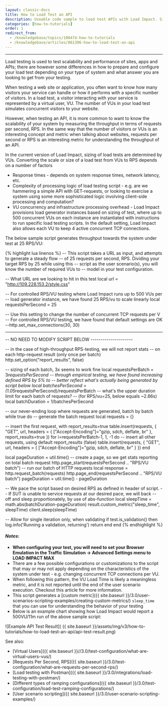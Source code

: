 ```yaml
---
layout: classic-docs
title: How to Load Test an API
description: Useable code sample to load test APIs with Load Impact. Simply put your endpoint in.  This will make 25 rps per VU until the test is over.
categories: [how-to-tutorials]
order: 1
redirect_from:
  - /knowledgebase/topics/108474-how-to-tutorials
  - /knowledgebase/articles/861396-how-to-load-test-an-api
---
```


***

Load testing is used to test scalability and performance of sites, apps and APIs; there are however some differences in how to prepare and configure your load test depending on your type of system and what answer you are looking to get from your testing.

When testing a web site or application, you often want to know how many visitors your service can handle or how it performs with a specific number of visitors. In a load test, a visitor interacting with your service is represented by a virtual user, VU. The number of VUs in your load test simulates concurrent visitors to your website.

However, when testing an API, it is more common to want to know the scalability of your system by measuring the throughput in terms of requests per second, RPS. In the same way that the number of visitors or VUs is an interesting concept and metric when talking about websites, requests per second or RPS is an interesting metric for understanding the throughput of an API.

In the current version of Load Impact, sizing of load tests are determined by VUs. Converting the scale or size of a load test from VUs to RPS depends on a number of factors

- Response times - depends on system response times, network latency, etc.
- Complexity of processing logic of load testing script - e.g. are we hammering a simple API with GET-requests, or looking to exercise a system using some more sophisticated logic involving client-side processing and computation?
- VU concurrency and infrastructure processing overhead - Load Impact provisions load generator instances based on sizing of test, where up to 500 concurrent VUs on each instance are instantiated with instructions to run specific load testing scripts. In the default setting, Load Impact also allows each VU to keep 4 active concurrent TCP connections.

The below sample script generates throughput towards the system under test at 25 RPS/VU:

{% highlight lua linenos %}
-- This script takes a URL as input, and attempts to generate a steady flow
-- of 25 requests per second, RPS. Dividing your target RPS by 25 while using this
-- script as the user scenario(s), you will know the number of required VUs to
-- model in your test configuration.

-- What URL are we looking to hit in this test
local url = "http://109.228.153.2/style.css"

-- For controlled RPS/VU testing where Load Impact runs up to 500 VUs per
-- load generator instance, we have found 25 RPS/vu to scale linearly
local requestsPerSecond = 25

-- Use this setting to change the number of concurrent TCP requests per V
-- For controlled RPS/VU testing, we have found that default settings are OK
--http.set_max_connections(30, 30)

-------------------------------------------------------
-- NO NEED TO MODIFY SCRIPT BELOW ---------------------

-- in the case of high-throughput RPS-testing, we will not report stats
-- on each http-request result (only once per batch)
http.set_option("report_results", false)

-- sizing of each batch, 3x seems to work fine
local requestsPerBatch = 3*requestsPerSecond
-- through empirical testing, we have found increasing defined RPS by 5% to
-- better reflect what's actually being generated by script below
local batchesPerSecond = (1.05*requestsPerSecond)/requestsPerBatch
-- what's the upper duration limit for each batch of requests?
-- (for RPS/vu=25, below equals ~2.86s)
local batchDuration = 1/batchesPerSecond

-- our never-ending loop where requests are generated, batch by batch
while true do
  -- generate the batch request
  local requests = {}

  -- insert the first request, with report_results=true
  table.insert(requests, { "GET", url, headers = { ["Accept-Encoding"]="gzip, sdch, deflate, br" }, report_results=true })
  for i=requestsPerBatch-1, 1, -1 do
    -- insert all other requests, using default report_results (false)
    table.insert(requests, { "GET", url, headers = { ["Accept-Encoding"]="gzip, sdch, deflate, br" } })
  end

  local pageDuration = util.time()
  -- create a page, so we get stats reporting on total batch request
  http.page_start(requestsPerSecond .. "RPS/VU batch")
  -- run our batch of HTTP requests
  local response = http.request_batch(requests)
  http.page_end(requestsPerSecond .. "RPS/VU batch")
  pageDuration = util.time() - pageDuration

  -- We pace the script based on desired RPS as defined in header of script.
  -- If SUT is unable to service requests at our desired pace, we will back
  -- off and sleep proportionately, by use of abs-function
  local sleepTime = math.abs(batchDuration-pageDuration)
  result.custom_metric("sleep_time", sleepTime)
  client.sleep(sleepTime)

  -- Allow for single iteration only, when validating
  if test.is_validation() then
    log.info('Running a validation, returning')
    return
  end
end
{% endhighlight %}

#### _Notes_:

- **When configuring your test, you will need to set your Browser Emulation in the Traffic Simulation -> Advanced Settings menu to LOAD IMPACT MAX**
- There are a few possible configurations or customizations to the script that may or may not apply depending on the characteristics of the system under test - e.g. changing concurrent TCP connections per VU.
- When following this pattern, the VU Load Time is likely a meaningless metric, and it is not reported until the end of the user scenario execution. Checkout this article for more information.
- This script generates a [custom metric]({{ site.baseurl }}/3.0/user-scenarios-scripting-examples/creating-custom-metrics/) `sleep_time` that you can use for understanding the behavior of your testing
- Below is an example chart showing how Load Impact would report a 500VU/11m run of the above sample script:

![Example API Test Result]( {{ site.baseurl }}/assets/img/v3/how-to-tutorials/how-to-load-test-an-api/api-test-result.png)

See also:
- [Virtual Users]({{ site.baseurl }}//3.0/test-configuration/what-are-virtual-users-vus/)
- [Requests Per Second, RPS]({{ site.baseurl }}/3.0/test-configuration/what-are-requests-per-second-rps/)
- [Load testing with Postman]({{ site.baseurl }}/3.0/integrations/load-testing-with-postman/)
- [Different types of ramping configurations]({{ site.baseurl }}/3.0/test-configuration/load-test-ramping-configurations/)
- [User scenario scripting]({{ site.baseurl }}/3.0/user-scenario-scripting-examples/)
